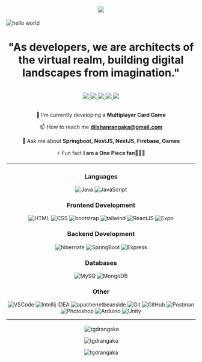<h1 align="center">
    <img src="https://readme-typing-svg.herokuapp.com/?font=Righteous&size=35&center=true&vCenter=true&width=500&color=00F500&height=70&duration=3000&lines=Hi+There!+👋;+I'm+Dilshan+Rangaka!;+I'm+a+Student.;+I'm+a+Fullstack+Developer.;" />
</h1>

![hello world](https://github.com/TGDRangaka/TGDRangaka/assets/122887539/ea8cd3d9-58d3-4c8a-a73c-d54f18065f77)

<h1 align="center">"As developers, we are architects of the virtual realm, building digital landscapes from imagination."</h1>



<br>
<div align="center"> 
  <a href="mailto:dilshanrangaka@gmail.com">
    <img src="https://img.shields.io/badge/Gmail-333333?style=for-the-badge&logo=gmail&logoColor=red" />
  </a>
  <a href="https://www.linkedin.com/in/dilshan-rangaka-854133227/" target="_blank">
    <img src="https://img.shields.io/badge/LinkedIn-0077B5?style=for-the-badge&logo=linkedin&logoColor=white" target="_blank" />
  </a>
  <a href="https://dilshan-rangaka.vercel.app" target="_blank">
     <img src="https://img.shields.io/badge/Portfolio-FF5722?style=for-the-badge&logo=todoist&logoColor=white" target="_blank" />
  </a>
  <a href="https://codepen.io/TGDRangaka" target="_blank">
    <img src="https://img.shields.io/badge/Codepen-000000?style=for-the-badge&logo=codepen&logoColor=white" target="_blank" />
  </a>
  <a href="https://instagram.com/dilshan_rangaka" target="_blank">
    <img src="https://img.shields.io/badge/Instagram-E4405F?style=for-the-badge&logo=instagram&logoColor=white" target="_blank" />
  </a>
</div>
<br>

<div align="center">
 
🌱 I’m currently developing a **Multiplayer Card Game**

📫 How to reach me **dilshanrangaka@gmail.com**

💬 Ask me about **Springboot, NestJS, NextJS, Firebase, Games**

⚡ Fun fact **I am a One Piece fan🏴‍☠️🤍**

 </div>
<hr>

<h3 align="center">Languages</h3>
<div align="center">
    
  ![Java](https://img.shields.io/badge/-Java-FF0000?logo=Java&logoColor=white&style=flat)
  ![JavaScript](https://img.shields.io/badge/-JavaScript-F7DF1E?logo=javascript&logoColor=black&style=flat)

</div>
<h3 align="center">Frontend Development</h3>
<div align="center">
    
  ![HTML](https://img.shields.io/badge/-HTML5-E34F26?logo=html5&logoColor=white&style=flat)
  ![CSS](https://img.shields.io/badge/-CSS3-1572B6?logo=css3&logoColor=white&style=flat)
  ![bootstrap](https://img.shields.io/badge/-Bootstrap-7952B3?logo=bootstrap&logoColor=white&style=flat)
  ![tailwind](https://img.shields.io/badge/-Tailwind-06B6D4?logo=tailwindcss&logoColor=white&style=flat)
  ![ReactJS](https://img.shields.io/badge/-ReactJS-61DAFB?logo=react&logoColor=white&style=flat)
  ![Expo](https://img.shields.io/badge/-Expo-000020?logo=expo&logoColor=white&style=flat)
</div>

<h3 align="center">Backend Development</h3>
<div align="center">
    
  ![hibernate](https://img.shields.io/badge/-Hibernate-59666C?logo=hibernate&logoColor=white&style=flat)
  ![SpringBoot](https://img.shields.io/badge/-SpringBoot-6DB33F?logo=springboot&logoColor=white&style=flat) 
  ![Express](https://img.shields.io/badge/-Express-1f1f1f?logo=express&logoColor=white&style=flat) 
</div>

<h3 align="center">Databases</h3>
<div align="center">
    
  ![MySQ](https://img.shields.io/badge/-MySQL-6DB33F?logo=MySQL&logoColor=white&style=flat)
  ![MongoDB](https://img.shields.io/badge/-MongoDB-47A248?logo=mongodb&logoColor=white&style=flat)
</div>

<h3 align="center">Other</h3>
<div align="center">
    
  ![VSCode](https://img.shields.io/badge/-VSCode-007ACC?logo=visual%20studio%20code&logoColor=white&style=flat)
  ![Intellij IDEA](https://img.shields.io/badge/-Intellij-000000?logo=intellijidea&logoColor=white&style=flat)
  ![apachenetbeanside](https://img.shields.io/badge/-NetBeans-1B6AC6?logo=apachenetbeanside&logoColor=white&style=flat)
  ![Git](https://img.shields.io/badge/-Git-F05032?logo=git&logoColor=white&style=flat)
  ![GitHub](https://img.shields.io/badge/-GitHub-181717?logo=github&logoColor=white&style=flat)
  ![Postman](https://img.shields.io/badge/-Postman-FF6C37?logo=postman&logoColor=white&style=flat)
  ![Photoshop](https://img.shields.io/badge/-Photoshop-31A8FF?logo=adobe%20photoshop&logoColor=white&style=flat)
  ![Arduino](https://img.shields.io/badge/-Unity-FFFFFF?logo=unity&logoColor=black&style=flat)
  ![Unity](https://img.shields.io/badge/-Arduino-00878F?logo=arduino&logoColor=white&style=flat)
</div>

<hr>

<div align="center">
<p>&nbsp;<img align="center" src="https://github-readme-stats.vercel.app/api?username=tgdrangaka&show_icons=true&locale=en" alt="tgdrangaka" /></p>

<p><img align="center" src="https://github-readme-streak-stats.herokuapp.com/?user=tgdrangaka&" alt="tgdrangaka" /></p>

<p><img align="center" src="https://github-readme-stats.vercel.app/api/top-langs?username=tgdrangaka&show_icons=true&locale=en&layout=compact" alt="tgdrangaka" /></p>
</div>


